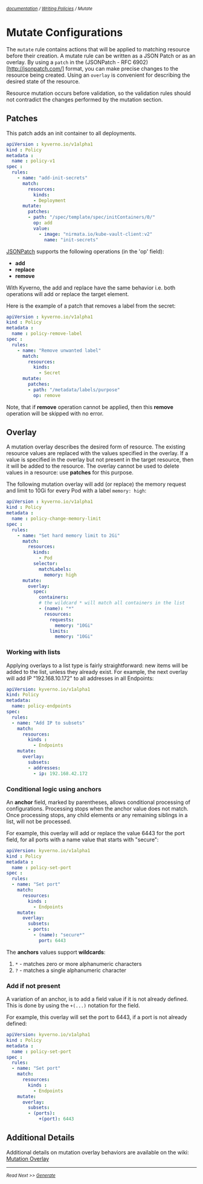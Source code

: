 <small>*[documentation](/README.md#documentation) / [Writing Policies](/documentation/writing-policies.md) / Mutate*</small>

# Mutate Configurations

The ```mutate``` rule contains actions that will be applied to matching resource before their creation. A mutate rule can be written as a JSON Patch or as an overlay. By using a ```patch``` in the (JSONPatch - RFC 6902)[http://jsonpatch.com/] format, you can make precise changes to the resource being created. Using an ```overlay``` is convenient for describing the desired state of the resource.

Resource mutation occurs before validation, so the validation rules should not contradict the changes performed by the mutation section.

## Patches

This patch adds an init container to all deployments.

````yaml
apiVersion : kyverno.io/v1alpha1
kind : Policy
metadata :
  name : policy-v1
spec :
  rules:
    - name: "add-init-secrets"
      match:
        resources:
          kinds:
          - Deployment
      mutate:
        patches:
        - path: "/spec/template/spec/initContainers/0/"
          op: add
          value:
            - image: "nirmata.io/kube-vault-client:v2"
              name: "init-secrets"

````
[JSONPatch](http://jsonpatch.com/) supports the following operations (in the 'op' field):
* **add**
* **replace**
* **remove**

With Kyverno, the add and replace have the same behavior i.e. both operations will add or replace the target element.

Here is the example of a patch that removes a label from the secret:
````yaml
apiVersion : kyverno.io/v1alpha1
kind : Policy
metadata :
  name : policy-remove-label
spec :
  rules:
    - name: "Remove unwanted label"
      match:
        resources:
          kinds:
            - Secret
      mutate:
        patches:
        - path: "/metadata/labels/purpose"
          op: remove
````

Note, that if **remove** operation cannot be applied, then this **remove** operation will be skipped with no error.

## Overlay

A mutation overlay describes the desired form of resource. The existing resource values are replaced with the values specified in the overlay. If a value is specified in the overlay but not present in the target resource, then it will be added to the resource. The overlay cannot be used to delete values in a resource: use **patches** for this purpose.

The following mutation overlay will add (or replace) the memory request and limit to 10Gi for every Pod with a label ```memory: high```:

````yaml
apiVersion : kyverno.io/v1alpha1
kind : Policy
metadata :
  name : policy-change-memory-limit
spec :
  rules:
    - name: "Set hard memory limit to 2Gi"
      match:
        resources:
          kinds:
            - Pod
          selector:
            matchLabels:
              memory: high
      mutate:
        overlay:
          spec:
            containers:
            # the wildcard * will match all containers in the list
            - (name): "*"
              resources:
                requests:
                  memory: "10Gi"
                limits:
                  memory: "10Gi"

````

### Working with lists

Applying overlays to a list type is fairly straightforward: new items will be added to the list, unless they already exist. For example, the next overlay will add IP "192.168.10.172" to all addresses in all Endpoints:

````yaml
apiVersion: kyverno.io/v1alpha1
kind: Policy
metadata:
  name: policy-endpoints
spec:
  rules:
  - name: "Add IP to subsets"
    match:
      resources:
        kinds :
          - Endpoints
    mutate:
      overlay:
        subsets:
        - addresses:
          - ip: 192.168.42.172
````


### Conditional logic using anchors

An **anchor** field, marked by parentheses, allows conditional processing of configurations. Processing stops when the anchor value does not match. Once processing stops, any child elements or any remaining siblings in a list, will not be processed.

 For example, this overlay will add or replace the value 6443 for the port field, for all ports with a name value that starts with "secure":

````yaml
apiVersion: kyverno.io/v1alpha1
kind : Policy
metadata :
  name : policy-set-port
spec :
  rules:
  - name: "Set port"
    match:
      resources:
        kinds :
          - Endpoints
    mutate:
      overlay:
        subsets:
        - ports:
          - (name): "secure*"
            port: 6443
````

The **anchors** values support **wildcards**:
1. `*` - matches zero or more alphanumeric characters
2. `?` - matches a single alphanumeric character


### Add if not present

A variation of an anchor, is to add a field value if it is not already defined. This is done by using the ````+(...)```` notation for the field.

 For example, this overlay will set the port to 6443, if a port is not already defined:

````yaml
apiVersion: kyverno.io/v1alpha1
kind : Policy
metadata :
  name : policy-set-port
spec :
  rules:
  - name: "Set port"
    match:
      resources:
        kinds :
          - Endpoints
    mutate:
      overlay:
        subsets:
        - (ports):
            +(port): 6443
````

## Additional Details

Additional details on mutation overlay behaviors are available on the wiki: [Mutation Overlay](https://github.com/nirmata/kyverno/wiki/Mutation-Overlay)

---
<small>*Read Next >> [Generate](/documentation/writing-policies-generate.md)*</small>
